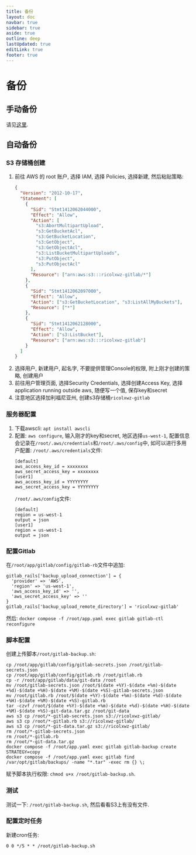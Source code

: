 ```yaml
---
title: 备份
layout: doc
navbar: true
sidebar: true
aside: true
outline: deep
lastUpdated: true
editLink: true
footer: true
---
```


# 备份

## 手动备份

请见[这里](/software/misc/gitlab/migrate).

## 自动备份

### S3 存储桶创建

1. 前往 AWS 的 root 账户, 选择 IAM, 选择 Policies, 选择新建, 然后粘贴策略:
   ```json
   {
     "Version": "2012-10-17",
     "Statement": [
       {
         "Sid": "Stmt1412062044000",
         "Effect": "Allow",
         "Action": [
           "s3:AbortMultipartUpload",
           "s3:GetBucketAcl",
           "s3:GetBucketLocation",
           "s3:GetObject",
           "s3:GetObjectAcl",
           "s3:ListBucketMultipartUploads",
           "s3:PutObject",
           "s3:PutObjectAcl"
         ],
         "Resource": ["arn:aws:s3:::ricolxwz-gitlab/*"]
       },
       {
         "Sid": "Stmt1412062097000",
         "Effect": "Allow",
         "Action": ["s3:GetBucketLocation", "s3:ListAllMyBuckets"],
         "Resource": ["*"]
       },
       {
         "Sid": "Stmt1412062128000",
         "Effect": "Allow",
         "Action": ["s3:ListBucket"],
         "Resource": ["arn:aws:s3:::ricolxwz-gitlab"]
       }
     ]
   }
   ```
2. 选择用户, 新建用户, 起名字, 不要提供管理Console的权限, 附上刚才创建的策略, 创建用户
3. 前往用户管理页面, 选择Security Credentials, 选择创建Access Key, 选择application running outside aws, 随便写一个值, 保存key和secret
4. 注意地区选择加利福尼亚州, 创建s3存储桶`ricolxwz-gitlab`

### 服务器配置

1. 下载awscli: `apt install awscli`
2. 配置: `aws configure`, 输入刚才的key和secret, 地区选择`us-west-1`, 配置信息会记录在`/root/.aws/credentials`和`/root/.aws/config`中, 如可以进行多用户配置:
    `/root/.aws/credentials`文件:
    ```
    [default]
    aws_access_key_id = xxxxxxxx
    aws_secret_access_key = xxxxxxxx
    [user1]
    aws_access_key_id = YYYYYYYY
    aws_secret_access_key = YYYYYYYY
    ```
    `/root/.aws/config`文件: 
    ```
    [default]
    region = us-west-1
    output = json
    [user1]
    region = us-west-1
    output = json
    ```

### 配置Gitlab

在`/root/app/gitlab/config/gitlab-rb`文件中追加:

```
gitlab_rails['backup_upload_connection'] = {
  'provider' => 'AWS',
  'region' => 'us-west-1',
  'aws_access_key_id' => '',
  'aws_secret_access_key' => ''
}
gitlab_rails['backup_upload_remote_directory'] = 'ricolxwz-gitlab'
```

然后: `docker compose -f /root/app.yaml exec gitlab gitlab-ctl reconfigure`

### 脚本配置

创建上传脚本`/root/gitlab-backup.sh`:

```
cp /root/app/gitlab/config/gitlab-secrets.json /root/gitlab-secrets.json
cp /root/app/gitlab/config/gitlab.rb /root/gitlab.rb
cp -r /root/app/gitlab/data/git-data /root
mv /root/gitlab-secrets.json /root/$(date +%Y)-$(date +%m)-$(date +%d)-$(date +%H)-$(date +%M)-$(date +%S)-gitlab-secrets.json
mv /root/gitlab.rb /root/$(date +%Y)-$(date +%m)-$(date +%d)-$(date +%H)-$(date +%M)-$(date +%S)-gitlab.rb
tar -czvf /root/$(date +%Y)-$(date +%m)-$(date +%d)-$(date +%H)-$(date +%M)-$(date +%S)-git-data.tar.gz /root/git-data
aws s3 cp /root/*-gitlab-secrets.json s3://ricolxwz-gitlab/
aws s3 cp /root/*-gitlab.rb s3://ricolxwz-gitlab/
aws s3 cp /root/*-git-data.tar.gz s3://ricolxwz-gitlab/
rm /root/*-gitlab-secrets.json
rm /root/*-gitlab.rb
rm /root/*-git-data.tar.gz
docker compose -f /root/app.yaml exec gitlab gitlab-backup create STRATEGY=copy
docker compose -f /root/app.yaml exec gitlab find /var/opt/gitlab/backups/ -name "*.tar" -exec rm {} \;
```

赋予脚本执行权限: `chmod u+x /root/gitlab-backup.sh`.

### 测试

测试一下: `/root/gitlab-backup.sh`, 然后看看S3上有没有文件.

### 配置定时任务

新建cron任务:

```
0 0 */5 * * /root/gitlab-backup.sh
```
